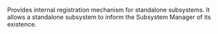 Provides internal registration mechanism for standalone subsystems.  It allows a standalone subsystem to inform the Subsystem Manager of its existence.
